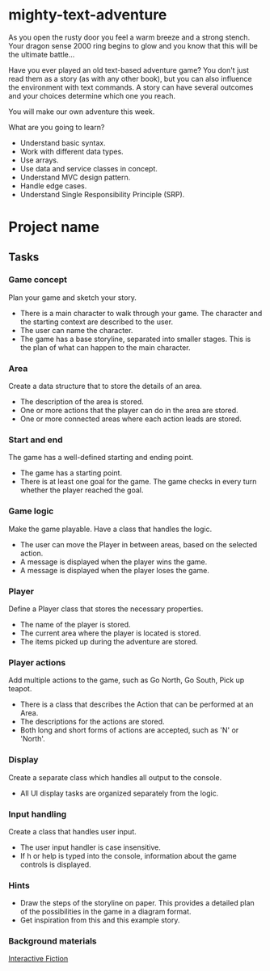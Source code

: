 # mighty-text-adventure

As you open the rusty door you feel a warm breeze and a strong stench. Your dragon sense 2000 ring begins to glow and
you know that this will be the ultimate battle...

Have you ever played an old text-based adventure game? You don't just read them as a story (as with any other book), but
you can also influence the environment with text commands. A story can have several outcomes and your choices determine
which one you reach.

You will make our own adventure this week.

What are you going to learn?

* Understand basic syntax.
* Work with different data types.
* Use arrays.
* Use data and service classes in concept.
* Understand MVC design pattern.
* Handle edge cases.
* Understand Single Responsibility Principle (SRP).

# Project name

## Tasks

### Game concept

Plan your game and sketch your story.

* There is a main character to walk through your game. The character and the starting context are described to the user.
* The user can name the character.
* The game has a base storyline, separated into smaller stages. This is the plan of what can happen to the main
  character.

### Area

Create a data structure that to store the details of an area.

* The description of the area is stored.
* One or more actions that the player can do in the area are stored.
* One or more connected areas where each action leads are stored.

### Start and end

The game has a well-defined starting and ending point.

* The game has a starting point.
* There is at least one goal for the game. The game checks in every turn whether the player reached the goal.

### Game logic

Make the game playable. Have a class that handles the logic.

* The user can move the Player in between areas, based on the selected action.
* A message is displayed when the player wins the game.
* A message is displayed when the player loses the game.

### Player

Define a Player class that stores the necessary properties.

* The name of the player is stored.
* The current area where the player is located is stored.
* The items picked up during the adventure are stored.

### Player actions

Add multiple actions to the game, such as Go North, Go South, Pick up teapot.

* There is a class that describes the Action that can be performed at an Area.
* The descriptions for the actions are stored.
* Both long and short forms of actions are accepted, such as 'N' or 'North'.

### Display

Create a separate class which handles all output to the console.

* All UI display tasks are organized separately from the logic.

### Input handling

Create a class that handles user input.

* The user input handler is case insensitive.
* If h or help is typed into the console, information about the game controls is displayed.

### Hints

* Draw the steps of the storyline on paper. This provides a detailed plan of the possibilities in the game in a diagram
  format.
* Get inspiration from this and this example story.

### Background materials

[Interactive Fiction](https://en.wikipedia.org/wiki/Interactive_fiction)  
